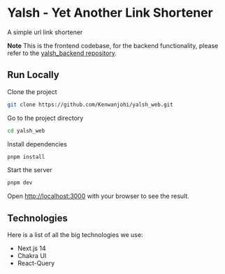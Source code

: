 # Yalsh - Yet Another Link Shortener

A simple url link shortener

**Note** This is the frontend codebase, for the backend functionality, please refer to the [yalsh_backend repository](https://github.com/Kenwanjohi/yalsh_backend).

## Run Locally

Clone the project

```bash
git clone https://github.com/Kenwanjohi/yalsh_web.git
```

Go to the project directory

```bash
cd yalsh_web
```

Install dependencies

```bash
pnpm install
```

Start the server

```bash
pnpm dev
```

Open [http://localhost:3000](http://localhost:3000) with your browser to see the result.

## Technologies

Here is a list of all the big technologies we use:

- Next.js 14
- Chakra UI
- React-Query
